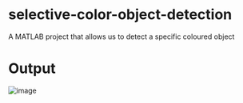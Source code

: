 # selective-color-object-detection
A MATLAB project that allows us to detect a specific coloured object

# Output  
![image](https://previews.dropbox.com/p/thumb/AB-YaLLes1xq7Wwz1fpH9E3-cnYkzMni58Ssb7tjpTb2AdY3QCQ0yMTCJimE9sYzs2rt6qw6rzB1RdKC48GJdaIgRjoYAnSRy0xQy-k_w1YyA4aMNSPn97_HR4X2ZDjxcS3ChcRI9cn0tK4OPqkl3hdhUJ9GJsL9JH930cpiB0NC8lD0gSxTCvBNUiPnbSCzaG0X3fligePKz58MQG_aIX-ItvyfbFcviOT4kSgovjhM8UMPrZ3ES6AAHCYX_B93p7YzoY4IeXaN4oqzQlVVEhypTzy0mbDPbhyIaBWAfrFkdpAawl2vESnbwBeYKNUbo9NhMR93MeUh4B077MtoQvgm/p.jpeg)
